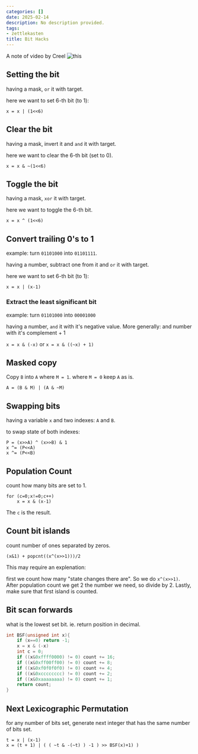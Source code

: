 ```yaml
---
categories: []
date: 2025-02-14
description: No description provided.
tags:
- zettlekasten
title: Bit Hacks
---
```


A note of video by Creel ![this](https://www.youtube.com/watch?v=ZRNO-ewsNcQ)

## Setting the bit

having a mask, `or` it with target.

here we want to set 6-th bit (to 1):

`x = x | (1<<6)`

## Clear the bit

having a mask, invert it and `and` it with target.

here we want to clear the 6-th bit (set to 0).

`x = x & ~(1<<6)`

## Toggle the bit

having a mask, `xor` it with target.

here we want to toggle the 6-th bit.

`x = x ^ (1<<6)`

## Convert trailing 0's to 1

example: turn `01101000` into `01101111`.

having a number, subtract one from it and `or` it with target.

here we want to set 6-th bit (to 1):

`x = x | (x-1)`

### Extract the least significant bit

example: turn `01101000` into `00001000`

having a number, `and` it with it's negative value. More generally: and number with it's complement + 1

`x = x & (-x)` or `x = x & ((~x) + 1)`

## Masked copy

Copy `B` into `A` where `M = 1`. where `M = 0` keep `A` as is.

`A = (B & M) | (A & ~M)`

## Swapping bits

having a variable `x` and two indexes: `A` and `B`.

to swap state of both indexes:

```
P = (x>>A) ^ (x>>B) & 1
x ^= (P<<A)
x ^= (P<<B)
```

## Population Count

count how many bits are set to 1.

```
for (c=0;x!=0;c++)
	x = x & (x-1)
```

The `c` is the result.

## Count bit islands

count number of ones separated by zeros.

`(x&1) + popcnt((x^(x>>1)))/2`

This may require an explenation:

first we count how many "state changes there are". So we do `x^(x>>1)`. After population count we get 2 the number we need, so divide by 2. Lastly, make sure that first island is counted.

## Bit scan forwards

what is the lowest set bit. ie. return position in decimal.

```c
int BSF(unsigned int x){
	if (x==0) return -1;
	x = x & (-x)
	int c = 0;
	if ((x&0xffff0000) != 0) count += 16;
	if ((x&0xff00ff00) != 0) count += 8;
	if ((x&0xf0f0f0f0) != 0) count += 4;
	if ((x&0xcccccccc) != 0) count += 2;
	if ((x&0xaaaaaaaa) != 0) count += 1;
	return count;
}
```

## Next Lexicographic Permutation

for any number of bits set, generate next integer that has the same number of bits set.

```
t = x | (x-1)
x = (t + 1) | ( ( ~t & -(~t) ) -1 ) >> BSF(x)+1) )
```